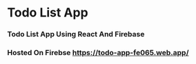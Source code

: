 # Todo List App

### Todo List App Using React And Firebase

### Hosted On Firebse https://todo-app-fe065.web.app/
